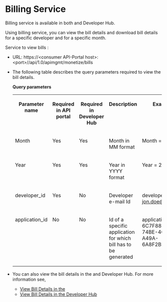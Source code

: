 <!-- loio1e20fb575ad644399a7af8e1c4f423d0 -->

# Billing Service

Billing service is available in both and Developer Hub.

Using billing service, you can view the bill details and download bill details for a specific developer and for a specific month.

Service to view bills :

-   URL: https://<consumer API-Portal host\>:<port\>//api/1.0/apimgmt/monetize/bills

-   The following table describes the query parameters required to view the bill details.

    **Query parameters**


    <table>
    <tr>
    <th valign="top">

    Parameter name
    
    </th>
    <th valign="top">

    Required in API portal
    
    </th>
    <th valign="top">

    Required in Developer Hub 
    
    </th>
    <th valign="top">

    Description
    
    </th>
    <th valign="top">

    Example
    
    </th>
    </tr>
    <tr>
    <td valign="top">
    
    Month
    
    </td>
    <td valign="top">
    
    Yes
    
    </td>
    <td valign="top">
    
    Yes
    
    </td>
    <td valign="top">
    
    Month in MM format
    
    </td>
    <td valign="top">
    
    Month = 03
    
    </td>
    </tr>
    <tr>
    <td valign="top">
    
    Year
    
    </td>
    <td valign="top">
    
    Yes
    
    </td>
    <td valign="top">
    
    Yes
    
    </td>
    <td valign="top">
    
    Year in YYYY format
    
    </td>
    <td valign="top">
    
    Year = 2017
    
    </td>
    </tr>
    <tr>
    <td valign="top">
    
    developer\_id
    
    </td>
    <td valign="top">
    
    Yes
    
    </td>
    <td valign="top">
    
    No
    
    </td>
    <td valign="top">
    
    Developer e-mail Id
    
    </td>
    <td valign="top">
    
    developer\_id = jon.doe@sap.com
    
    </td>
    </tr>
    <tr>
    <td valign="top">
    
    application\_id
    
    </td>
    <td valign="top">
    
    No
    
    </td>
    <td valign="top">
    
    No
    
    </td>
    <td valign="top">
    
    Id of a specific application for which bill has to be generated
    
    </td>
    <td valign="top">
    
    application\_id = 6C7F88BB-74BE-4CCC-A49A-6A8F2BF1EAC1
    
    </td>
    </tr>
    </table>
    
-   You can also view the bill details in the and Developer Hub. For more information see,

    -   [View Bill Details in the](view-bill-details-in-the-2378110.md)
    -   [View Bill Details in the Developer Hub](view-bill-details-in-the-developer-hub-4ddac67.md)


